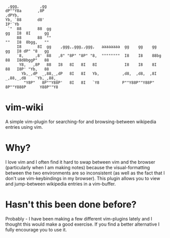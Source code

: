 ```
 ,ggg,         ,gg
dP""Y8a       ,8P                                                          ,dPYb,
Yb, `88       d8'                                                          IP'`Yb
 `"  88       88  gg                                                  gg   I8  8I      gg
     88       88  ""                                                  ""   I8  8bgg,   ""
     I8       8I  gg    ,ggg,,ggg,,ggg,   aaaaaaaa  gg    gg    gg    gg   I8 dP" "8   gg
     `8,     ,8'  88   ,8" "8P" "8P" "8,  """"""""  I8    I8    88bg  88   I8d8bggP"   88
      Y8,   ,8P   88   I8   8I   8I   8I            I8    I8    8I    88   I8P' "Yb,   88
       Yb,_,dP  _,88,_,dP   8I   8I   Yb,          ,d8,  ,d8,  ,8I  _,88,_,d8    `Yb,_,88,_
        "Y8P"   8P""Y88P'   8I   8I   `Y8          P""Y88P""Y88P"   8P""Y888P      Y88P""Y8
```

<h1>vim-wiki</h1>
A simple vim-plugin for searching-for and browsing-between wikipedia entries using vim.

<h1>Why?</h1>
I love vim and I often find it hard to swap between vim and the browser (particularly when I am making notes) because the visual-formatting between the two environments are so inconsistent (as well as the fact that I don't use vim-keybindings in my browser). This plugin allows you to view and jump-between wikipedia entries in a vim-buffer.

<h1>Hasn't this been done before?</h1>
Probably - I have been making a few different vim-plugins lately and I thought this would make a good exercise. If you find a better alternative I fully encourage you to use it.
